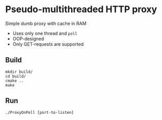 # Pseudo-multithreaded HTTP proxy
Simple dumb proxy with cache in RAM

- Uses only one thread and `poll`
- OOP-designed
- Only GET-requests are supported

## Build
	mkdir build/
	cd build/
	cmake ..
	make
	
## Run
	./ProxyOnPoll [port-to-listen]